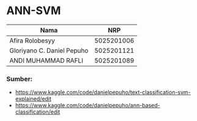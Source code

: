 # ANN-SVM

| Nama                      | NRP      |
|---------------------------|----------|
|Afira Rolobesyy            |5025201006|
|Gloriyano C. Daniel Pepuho |5025201121|
|ANDI MUHAMMAD RAFLI	    |5025201089|


### Sumber:
- https://www.kaggle.com/code/danielpepuho/text-classification-svm-explained/edit
- https://www.kaggle.com/code/danielpepuho/ann-based-classification/edit
